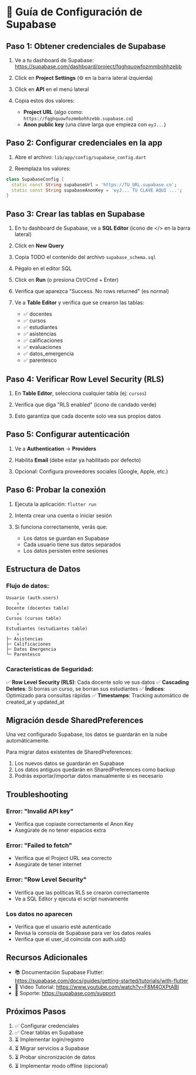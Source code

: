 # 🚀 Guía de Configuración de Supabase

## Paso 1: Obtener credenciales de Supabase

1. Ve a tu dashboard de Supabase: https://supabase.com/dashboard/project/fqghquowfozmmbohhzebb

2. Click en **Project Settings** (⚙️ en la barra lateral izquierda)

3. Click en **API** en el menú lateral

4. Copia estos dos valores:
   - **Project URL** (algo como: `https://fqghquowfozmmbohhzebb.supabase.co`)
   - **Anon public key** (una clave larga que empieza con `eyJ...`)

## Paso 2: Configurar credenciales en la app

1. Abre el archivo: `lib/app/config/supabase_config.dart`

2. Reemplaza los valores:

```dart
class SupabaseConfig {
  static const String supabaseUrl = 'https://TU_URL.supabase.co';
  static const String supabaseAnonKey = 'eyJ... TU CLAVE AQUI ...';
}
```

## Paso 3: Crear las tablas en Supabase

1. En tu dashboard de Supabase, ve a **SQL Editor** (icono de </> en la barra lateral)

2. Click en **New Query**

3. Copia TODO el contenido del archivo `supabase_schema.sql`

4. Pégalo en el editor SQL

5. Click en **Run** (o presiona Ctrl/Cmd + Enter)

6. Verifica que aparezca "Success. No rows returned" (es normal)

7. Ve a **Table Editor** y verifica que se crearon las tablas:
   - ✅ docentes
   - ✅ cursos
   - ✅ estudiantes
   - ✅ asistencias
   - ✅ calificaciones
   - ✅ evaluaciones
   - ✅ datos_emergencia
   - ✅ parentesco

## Paso 4: Verificar Row Level Security (RLS)

1. En **Table Editor**, selecciona cualquier tabla (ej: `cursos`)

2. Verifica que diga "RLS enabled" (icono de candado verde)

3. Esto garantiza que cada docente solo vea sus propios datos

## Paso 5: Configurar autenticación

1. Ve a **Authentication** → **Providers**

2. Habilita **Email** (debe estar ya habilitado por defecto)

3. Opcional: Configura proveedores sociales (Google, Apple, etc.)

## Paso 6: Probar la conexión

1. Ejecuta la aplicación: `flutter run`

2. Intenta crear una cuenta o iniciar sesión

3. Si funciona correctamente, verás que:
   - Los datos se guardan en Supabase
   - Cada usuario tiene sus datos separados
   - Los datos persisten entre sesiones

## Estructura de Datos

### Flujo de datos:

```
Usuario (auth.users)
    ↓
Docente (docentes table)
    ↓
Cursos (cursos table)
    ↓
Estudiantes (estudiantes table)
    ↓
├─ Asistencias
├─ Calificaciones
├─ Datos Emergencia
└─ Parentesco
```

### Características de Seguridad:

✅ **Row Level Security (RLS)**: Cada docente solo ve sus datos
✅ **Cascading Deletes**: Si borras un curso, se borran sus estudiantes
✅ **Índices**: Optimizado para consultas rápidas
✅ **Timestamps**: Tracking automático de created_at y updated_at

## Migración desde SharedPreferences

Una vez configurado Supabase, los datos se guardarán en la nube automáticamente.

Para migrar datos existentes de SharedPreferences:

1. Los nuevos datos se guardarán en Supabase
2. Los datos antiguos quedarán en SharedPreferences como backup
3. Podrás exportar/importar datos manualmente si es necesario

## Troubleshooting

### Error: "Invalid API key"
- Verifica que copiaste correctamente el Anon Key
- Asegúrate de no tener espacios extra

### Error: "Failed to fetch"
- Verifica que el Project URL sea correcto
- Asegúrate de tener internet

### Error: "Row Level Security"
- Verifica que las políticas RLS se crearon correctamente
- Ve a SQL Editor y ejecuta el script nuevamente

### Los datos no aparecen
- Verifica que el usuario esté autenticado
- Revisa la consola de Supabase para ver los datos reales
- Verifica que el user_id coincida con auth.uid()

## Recursos Adicionales

- 📚 Documentación Supabase Flutter: https://supabase.com/docs/guides/getting-started/tutorials/with-flutter
- 🎥 Video Tutorial: https://www.youtube.com/watch?v=F8M4OXPtABI
- 💬 Soporte: https://supabase.com/support

## Próximos Pasos

1. ✅ Configurar credenciales
2. ✅ Crear tablas en Supabase
3. ⏳ Implementar login/registro
4. ⏳ Migrar servicios a Supabase
5. ⏳ Probar sincronización de datos
6. ⏳ Implementar modo offline (opcional)
